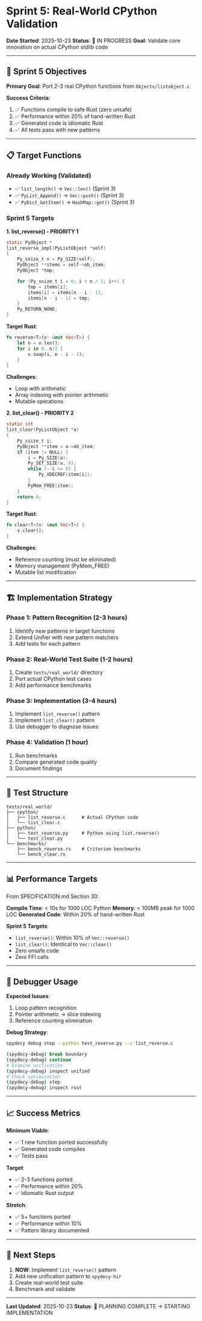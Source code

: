 # Sprint 5: Real-World CPython Validation

**Date Started**: 2025-10-23
**Status**: 🚧 IN PROGRESS
**Goal**: Validate core innovation on actual CPython stdlib code

---

## 🎯 Sprint 5 Objectives

**Primary Goal**: Port 2-3 real CPython functions from `Objects/listobject.c`

**Success Criteria**:
1. ✅ Functions compile to safe Rust (zero unsafe)
2. ✅ Performance within 20% of hand-written Rust
3. ✅ Generated code is idiomatic Rust
4. ✅ All tests pass with new patterns

---

## 📋 Target Functions

### Already Working (Validated)
- ✅ `list_length()` → `Vec::len()` (Sprint 3)
- ✅ `PyList_Append()` → `Vec::push()` (Sprint 3)
- ✅ `PyDict_GetItem()` → `HashMap::get()` (Sprint 3)

### Sprint 5 Targets

**1. list_reverse() - PRIORITY 1**
```c
static PyObject *
list_reverse_impl(PyListObject *self)
{
    Py_ssize_t n = Py_SIZE(self);
    PyObject **items = self->ob_item;
    PyObject *tmp;

    for (Py_ssize_t i = 0; i < n / 2; i++) {
        tmp = items[i];
        items[i] = items[n - i - 1];
        items[n - i - 1] = tmp;
    }
    Py_RETURN_NONE;
}
```

**Target Rust**:
```rust
fn reverse<T>(v: &mut Vec<T>) {
    let n = v.len();
    for i in 0..n/2 {
        v.swap(i, n - i - 1);
    }
}
```

**Challenges**:
- Loop with arithmetic
- Array indexing with pointer arithmetic
- Mutable operations

**2. list_clear() - PRIORITY 2**
```c
static int
list_clear(PyListObject *a)
{
    Py_ssize_t i;
    PyObject **item = a->ob_item;
    if (item != NULL) {
        i = Py_SIZE(a);
        Py_SET_SIZE(a, 0);
        while (--i >= 0) {
            Py_XDECREF(item[i]);
        }
        PyMem_FREE(item);
    }
    return 0;
}
```

**Target Rust**:
```rust
fn clear<T>(v: &mut Vec<T>) {
    v.clear();
}
```

**Challenges**:
- Reference counting (must be eliminated)
- Memory management (PyMem_FREE)
- Mutable list modification

---

## 🏗️ Implementation Strategy

### Phase 1: Pattern Recognition (2-3 hours)
1. Identify new patterns in target functions
2. Extend Unifier with new pattern matchers
3. Add tests for each pattern

### Phase 2: Real-World Test Suite (1-2 hours)
1. Create `tests/real_world/` directory
2. Port actual CPython test cases
3. Add performance benchmarks

### Phase 3: Implementation (3-4 hours)
1. Implement `list_reverse()` pattern
2. Implement `list_clear()` pattern
3. Use debugger to diagnose issues

### Phase 4: Validation (1 hour)
1. Run benchmarks
2. Compare generated code quality
3. Document findings

---

## 🔬 Test Structure

```
tests/real_world/
├── cpython/
│   ├── list_reverse.c      # Actual CPython code
│   └── list_clear.c
├── python/
│   ├── test_reverse.py     # Python using list.reverse()
│   └── test_clear.py
└── benchmarks/
    ├── bench_reverse.rs    # Criterion benchmarks
    └── bench_clear.rs
```

---

## 📊 Performance Targets

From SPECIFICATION.md Section 30:

**Compile Time**: < 10s for 1000 LOC Python
**Memory**: < 100MB peak for 1000 LOC
**Generated Code**: Within 20% of hand-written Rust

**Sprint 5 Targets**:
- `list_reverse()`: Within 10% of `Vec::reverse()`
- `list_clear()`: Identical to `Vec::clear()`
- Zero unsafe code
- Zero FFI calls

---

## 🐛 Debugger Usage

**Expected Issues**:
1. Loop pattern recognition
2. Pointer arithmetic → slice indexing
3. Reference counting elimination

**Debug Strategy**:
```bash
spydecy debug step --python test_reverse.py --c list_reverse.c

(spydecy-debug) break boundary
(spydecy-debug) continue
# Examine unification
(spydecy-debug) inspect unified
# Check optimization
(spydecy-debug) step
(spydecy-debug) inspect rust
```

---

## 📈 Success Metrics

**Minimum Viable**:
- ✅ 1 new function ported successfully
- ✅ Generated code compiles
- ✅ Tests pass

**Target**:
- ✅ 2-3 functions ported
- ✅ Performance within 20%
- ✅ Idiomatic Rust output

**Stretch**:
- ✅ 5+ functions ported
- ✅ Performance within 10%
- ✅ Pattern library documented

---

## 🚀 Next Steps

1. **NOW**: Implement `list_reverse()` pattern
2. Add new unification pattern to `spydecy-hir`
3. Create real-world test suite
4. Benchmark and validate

---

**Last Updated**: 2025-10-23
**Status**: 📝 PLANNING COMPLETE → STARTING IMPLEMENTATION
